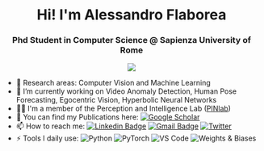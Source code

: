 
<h1 align="center"> Hi! I'm Alessandro Flaborea</h1>
<h3 align="center"> Phd Student in Computer Science @ Sapienza University of Rome</h3>

<p align="center">
<a href="https://github.com/aleflabo" >
    <img src="https://github-stats-alpha.vercel.app/api?username=aleflabo&cc=22272e&tc=37BCF6&ic=fff&bc=0000">
</a>
</p>


- 🔭 Research areas: Computer Vision and Machine Learning 
- 🌱 I’m currently working on Video Anomaly Detection, Human Pose Forecasting, Egocentric Vision, Hyperbolic Neural Networks
- 🧑‍💻 I'm a member of the Perception and Intelligence Lab ([PINlab](https://www.pinlab.org)) 
- 📖 You can find my Publications here: [![Google Scholar](https://img.shields.io/badge/Google%20Scholar-4285F4.svg?style=flat-square&logo=Google-Scholar&logoColor=white&link=)](https://scholar.google.com/citations?user=HHDHIVoAAAAJ&hl=it&authuser=1)
- 📫 How to reach me: [![Linkedin Badge](https://img.shields.io/badge/-LinkedIn-blue?style=flat-square&logo=Linkedin&logoColor=white&link=)](https://www.linkedin.com/in/alessandro-flaborea/) 
 [![Gmail Badge](https://img.shields.io/badge/-Gmail-c14438?style=flat-square&logo=Gmail&logoColor=white&link=mailto:flaborea.alessandro.com)](mailto:flaborea.alessandro@gmail.com) [![Twitter](https://img.shields.io/badge/Twitter-%231DA1F2.svg?style=flat-square&logo=Twitter&logoColor=white&link=)](https://twitter.com/AlessandroFlabo)
- ⚡ Tools I daily use: ![Python](https://img.shields.io/badge/python-3670A0?style=flat-square&logo=python&logoColor=ffdd54) ![PyTorch](https://img.shields.io/badge/PyTorch-%23EE4C2C.svg?style=flat-square&logo=PyTorch&logoColor=white) ![VS Code](http://img.shields.io/badge/-VS%20Code-007ACC?style=flat-square&logo=visual-studio-code&logoColor=ffffff) ![Weights & Biases](https://img.shields.io/badge/Weights%20&%20Biases-FFBE00.svg?style=flat-square&logo=weightsandbiases&logoColor=black)

